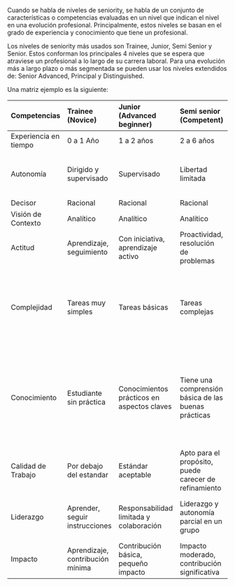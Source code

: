 Cuando se habla de niveles de seniority, se habla de un conjunto de características o competencias evaluadas en un nivel que indican el nivel en una evolución profesional. Principalmente, estos niveles se basan en el grado de experiencia y conocimiento que tiene un profesional. 

Los niveles de seniority más usados son Trainee, Junior, Semi Senior y Senior. Estos conforman los principales 4 niveles que se espera que atraviese un profesional a lo largo de su carrera laboral. Para una evolución más a largo plazo o más segmentada se pueden usar los niveles extendidos de: Senior Advanced, Principal y Distinguished.

Una matriz ejemplo es la siguiente:

| Competencias | Trainee (Novice) | Junior (Advanced  beginner) | Semi senior (Competent) | Senior (Proficient) | Senior Advanced (Expert) | Principal (Master) | Distinguished |
| :---         | :---         | :---         | :---         | :---         | :---         | :---         | :---         |
| Experiencia en tiempo  |   0 a 1 Año   |  1 a 2 años   |  2 a 6 años   |  6+ años   |   8+ años   |  10+ años   |  10+ años   |
| Autonomía     |  Dirigido y supervisado    |  Supervisado   |  Libertad limitada  |  Responsabilidad del trabajo propio   |   Alto grado de autonomía y puede ir más allá del estándar   |   Plena autonomía en su experticia  |     |
| Decisor     |   Racional   |   Racional  |   Racional  |  Racional   |  Intuitivo    |   Intuitivo  | Intuitivo    |
| Visión de Contexto     |   Analítico   |  Analítico   |  Analítico   |  Holístico   |   Holístico y estratégico   |  Holístico y estratégico   |   Holístico y estratégico  |
| Actitud     |   Aprendizaje, seguimiento  |  Con iniciativa, aprendizaje activo   |  Proactividad, resolución de problemas  |  Proactivo y creativo   | innovación |     |     |
| Complejidad     |   Tareas muy simples   |   Tareas básicas  |  Tareas complejas   |  Soluciona problemas complejos y de manera integral  |  Maneja sistemas complejos, con una comprensión holística y sistémica y sabe resolver casos bordes  |     |     |
| Conocimiento     |   Estudiante sin práctica   |   Conocimientos prácticos en aspectos claves  |  Tiene una comprensión básica de las buenas prácticas  |  Profundidad de comprensión de la disciplina, el área de práctica y buenas prácticas   |   Conocimiento experto de la disciplina, comprensión tácita profunda en todas las áreas de práctica y conocimiento detallado   |     |     |
| Calidad de Trabajo     |   Por debajo del estandar   |  Estándar aceptable   |  Apto para el propósito, puede carecer de refinamiento   |  Estándar totalmente aceptable alcanzado de forma rutinaria   |   Excelencia alcanzada con relativa facilidad   |    |     |
| Liderazgo     |    Aprender, seguir instrucciones   |  Responsabilidad limitada y colaboración   | Liderazgo y autonomía parcial en un grupo  |   Liderazgo y responsabilidad total de un equipo en un área |   Puede liderar uno o más equipos   | Referente en parte de la organización | Reconocido y referente organizacional|
| Impacto     |  Aprendizaje, contribución mínima | Contribución básica, pequeño impacto | Impacto moderado, contribución significativa | Gran impacto en proyectos, equipo o producto | Impacto más allá de un equipo o producto | Impacto organizacional | Reconocido organizacionalmente por el impacto |
